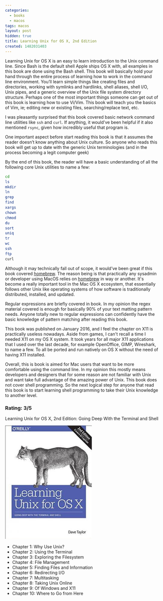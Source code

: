 ```yaml
---
categories:
  - books
  - macos
tags: macos
layout: post
hidden: true
title: Learning Unix for OS X, 2nd Edition
created: 1482031403
---
```


Learning Unix for OS X is an easy to learn introduction to the Unix command line. Since Bash is the default shell Apple ships OS X with, all examples in this book are done using the Bash shell. This book will basically hold your hand through the entire process of learning how to work in the command line environment. You’ll learn simple things like creating files and directories, working with symlinks and hardlinks, shell aliases, shell I/O, Unix pipes, and a generic overview of the Unix file system directory structure. Perhaps one of the most important things someone can get out of this book is learning how to use Vi/Vim. This book will teach you the basics of Vim, ie; editing new or existing files, searching/replace text, etc.

I was pleasantly surprised that this book covered basic network command line utilities like `ssh` and `curl`. If anything, it would've been helpful if it also mentioned `rsync`, given how incredibly useful that program is.

One important aspect before start reading this book is that it assumes the reader doesn’t know anything about Unix culture. So anyone who reads this book will get up to date with the generic Unix terminologies (and in the process becoming a legit computer geek)

By the end of this book, the reader will have a basic understanding of all the following core Unix utilities to name a few:

```bash
cd
ls
mkdir
ln
grep
find
xargs
chown 
chmod
du
sort
uniq
tr
wc
ssh
ftp
curl
```

Although it may technically fall out of scope, it would’ve been great if this book covered  <a href="http://brew.sh/" target="_blank">homebrew</a>.  The reason being is that practically any sysadmin or developer using MacOS relies on <a href="http://brew.sh/" target="_blank">homebrew</a> in way or another. It's become a really important tool in the Mac OS X ecosystem, that essentially follows other Unix like operating systems of how software is traditionally distributed, installed, and updated.

Regular expressions are briefly covered in book. In my opinion the regex material covered is enough for basically 90% of your text matting pattern needs. Anyone totally new to regular expressions can confidently have the basic knowledge of pattern matching after reading this book.

This book was published on January 2016, and I feel the chapter on X11 is practically useless nowadays. Aside from games, I can't recall a time I needed X11 on my OS X system. It took years for all major X11 applications that I used over the last decade, for example OpenOffice, GIMP, Wireshark, to name a few. To all be ported and run natively on OS X without the need of having X11 installed.

Overall, this is book is aimed for Mac users that want to be more comfortable using the command line. In my opinion this mostly means developers and designers that for some reason are not familiar with Unix and want take full advantage of the amazing power of Unix. This book does not cover shell programming. So the next logical step for anyone that read this book is to start learning shell programming to take their Unix knowledge to another level.

### Rating: 3/5

Learning Unix for OS X, 2nd Edition:  Going Deep With the Terminal and Shell

<a href="http://shop.oreilly.com/product/0636920045595.do" target="_blank"><img src="/assets/books/learning-unix-for-osx.png"></a>

* Chapter 1: Why Use Unix?
* Chapter 2: Using the Terminal
* Chapter 3: Exploring the Filesystem
* Chapter 4: File Management
* Chapter 5: Finding Files and Information
* Chapter 6: Redirecting I/O
* Chapter 7: Multitasking
* Chapter 8: Taking Unix Online
* Chapter 9: Of Windows and X11
* Chapter 10: Where to Go from Here
